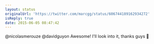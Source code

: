 ```yaml
---
layout: status
originalUrl: 'https://twitter.com/marcgg/status/606744189162934272'
isReply: true
date: 2015-06-05 08:47:42
---
```


@nicolasmerouze @davidguyon Awesome! I'll look into it, thanks guys 💫
